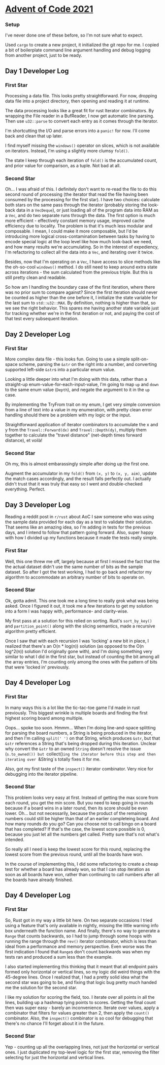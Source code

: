# [Advent of Code 2021](https://adventofcode.com/2021)

### Setup

I've never done one of these before, so I'm not sure what to expect.

Used `cargo` to create a new project, it initialized the git repo for me.  I
copied a bit of boilerplate command line argument handling and debug logging
from another project, just to be ready.

## Day 1 Developer Log

### First Star

Processing a data file. This looks pretty straightforward. For now, dropping
data file into a project directory, then opening and reading it at runtime.

The data processing looks like a great fit for rust Iterator combinators. By
wrapping the File reader in a BufReader, I now get automatic line parsing.
Then use `u32::parse` to convert each entry as it comes through the iterator.

I'm shortcutting the I/O and parse errors into a `panic!` for now. I'll come
back and clean that up later.

I find myself missing the `windows()` operator on slices, which is not
available on iterators.  Instead, I'm using a slightly more clumsy `fold()`.

The state I keep through each iteration of `fold()` is the accumulated count,
and prior value for comparison, as a tuple. Not bad at all.

### Second Star

Oh... I was afraid of this. I definitely don't want to re-read the file to do
this second round of processing (the iterator that read the file having been
consumed by the processing for the first star). I have two choices: calculate
both stars on the same pass through the iterator (probably storing the
look-back data in a `VecDeque`), or just loading all of the program data into
RAM as a `Vec`, and do two separate runs through the data. The first option is
much more efficient - effectively constant memory usage, improved cache
efficiency due to locality. The problem is that it's much less modular and
composable. I mean, I could make it more composable, but I'd be introducing
more logical cross-contamination between tasks by having to encode special
logic at the loop level like how much look-back we need, and how many results
we're accumulating. So in the interest of expediency, I'm refactoring to
collect all the data into a `Vec`, and iterating over it twice.

Besides, now that I'm operating on a `Vec`, I have access to slice methods like
the oh-so-cool `windows()` method. I do still need to keep around extra state
across iterations - the sum calculated from the previous triple. But this is
still pretty clean and readable.

So how am I handling the boundary case of the first iteration, where there was
no prior sum to compare against? Since the first iteration should never be
counted as higher than the one before it, I initialize the state variable for
the last sum to `std::u32::MAX`. By definition, nothing is higher than that, so
we see the right behavior. This spares me having another state variable just
for tracking whether we're in the first iteration or not, and paying the cost
of that test every subsequent iteration.

## Day 2 Developer Log

### First Star

More complex data file - this looks fun. Going to use a simple split-on-space
scheme, parsing the `&str` on the right into a number, and converting supported
left-side `&str`s into a particular enum value.

Looking a little deeper into what I'm doing with this data, rather than a
straight-up enum-value-for-each-input-value, I'm going to map `up` and `down`
to the same enum value (`Depth`), and negate the argument to it in the `up`
case.

By implementing the TryFrom trait on my enum, I get very simple conversion from
a line of text into a value in my enumeration, with pretty clean error handling
should there be a problem with my logic or the input.

Straightforward application of iterator combinators to accumulate the x and y
from the `Travel::Forward(dx)` and `Travel::Depth(dy)`, multiply them together
to calculate the "travel distance" (net-depth times forward distance), et voilà!

### Second Star

Oh my, this is almost embarassingly simple after doing up the first one.

Augment the accumulator in my `fold()` from `(x, y)` to `(x, y, aim)`, update
the match cases accordingly, and the result falls perfectly out. I actually
didn't trust that it was truly that easy so I went and double-checked
everything. Perfect.

## Day 3 Developer Log

Reading a reddit post in `r/rust` about AoC I saw someone who was using the
sample data provided for each day as a test to validate their solution. That
seems like an amazing idea, so I'm adding in tests for the previous days, and
I intend to follow that pattern going forward. Also, super happy with how I
divided up my functions because it made the tests really simple.

### First Star

Well, this one threw me off, largely because at first I missed the fact that
the the actual dataset didn't use the same number of bits as the sample
dataset. So after I got the test working, I had to go back and refactor my
algorithm to accommodate an arbitrary number of bits to operate on.

### Second Star

Ok, gotta admit. This one took me a long time to really grok what was being
asked. Once I figured it out, it took me a few iterations to get my solution
into a form I was happy with, performance- and clarity-wise.

My first pass at a solution for this relied on sorting. Rust's `sort_by_key()`
and `partition_point()` along with the slicing semantics, made a recursive
algorithm pretty efficient.

Once I saw that with each recursion I was 'locking' a new bit in place, I
realized that there's an O(n * log(n)) solution (as opposed to the
O(n log^2(n)) solution I'd originally gone with), and I'm doing something very
similar to what I did in the first star, but instead of counting the bit among
all the array entries, I'm counting only among the ones with the pattern of
bits that were 'locked in' previously.

## Day 4 Developer Log

### First Star

In many ways this is a lot like the tic-tac-toe game I'd made in rust
previously. This biggest wrinkle is multiple boards and finding the
first highest scoring board among multiple.

Oops... spoke too soon. Hmmm... When I'm doing line-and-space splitting for
parsing the board numbers, a String is being produced in the iterator, and then
I'm calling `split(' ')` on that String, which produces `&str`, but that `&str`
references a String that's being dropped during this iteration. Unclear why
convert the `&str` to an owned `String` doesn't resolve the issue
(`s.to_owned()) but `collect()`ing the iterator before this step and then
iterating over `&String`s totally fixes it for me.

Also, got my first taste of the `inspect()` iterator combinator. Very nice for
debugging into the iterator pipeline.

### Second Star

This problem looks very easy at first. Instead of getting the max score from
each round, you get the min score. But you need to keep going in rounds because
if a board wins in a later round, then its score should be even lower. Oh...
but not necessarily, because the product of the remaining numbers could still
be higher than that of an earlier completeing board. And how many rounds do you
go? Can you choose not to call bingo on a board that has completed? If that's
the case, the lowest score possible is 0, because you just let all the numbers
get called. Pretty sure that's not what's intended.

So really all I need is keep the lowest score for this round, replacing the
lowest score from the previous round, until all the boards have won.

In the course of implementing this, I did some refactoring to create a cheap
test for whether a board has already won, so that I can stop iteration as
soon as all boards have won, rather than continuing to call numbers after
all the boards have already finished.

## Day 4 Developer Log

### First Star

So, Rust got in my way a little bit here. On two separate occasions I tried
using a feature that's only available in nightly, missing the little warning
info box underneath the function name. And finally, there's no way to generate
a `Range` that counts backwards, so I had to jump through some hoops with
running the range through the `rev()` iterator combinator, which is less than
ideal from a performance and memory perspective. Even worse was the first
indication I found that `Range`s don't count backwards was when my tests ran
and produced a sum less than the example.

I also started implementing this thinking that it meant that all endpoint pairs
formed only horizontal or vertical lines, so my logic did weird things with the
45-degree lines. Once I realized that, I had a pretty solid idea what the
second star was going to be, and fixing that logic bug pretty much handed me
the solution for the second star.

I like my solution for scoring the field, too. I iterate over all points in all
the lines, building up a hashmap tying points to scores. Getting the final
count then was super easy - barely an inconvenience. Iterate over values, apply
a combinator that filters for values greater than 2, then apply the `count()`
combinator. Also, the `inspect()` combinator is so cool for debugging that
there's no chance I'll forget about it in the future.

### Second Star

Yep - counting up all the overlapping lines, not just the horizontal or
vertical ones. I just duplicated my top-level logic for the first star,
removing the filter selecting for just the horizontal and vertical lines.

